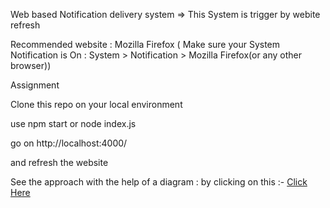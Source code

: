 Web based Notification delivery system
=> This System is trigger by webite refresh

Recommended website : Mozilla Firefox ( Make sure your System Notification is On : System > Notification > Mozilla Firefox(or any other browser))

Assignment

Clone this repo on your local environment

use npm start or node index.js

go on http://localhost:4000/

and refresh the website

See the approach with the help of a diagram : by clicking on this :-
<a href = "https://github.com/Abhishek-Gupta-1/assignment-Notification-delivery-system-Cosmofeed/blob/master/diagram.jpg"> Click Here</a>
